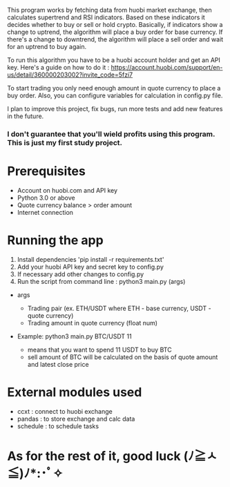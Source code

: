 This program works by fetching data from huobi market exchange, then calculates supertrend and RSI indicators.
Based on these indicators it decides whether to buy or sell or hold crypto.
Basically, if indicators show a change to uptrend, the algorithm will place a buy order for base currency. 
If there's a change to downtrend, the algorithm will place a sell order and wait for an uptrend to buy again.

To run this algorithm you have to be a huobi account holder and get an API key.
Here's a guide on how to do it : https://account.huobi.com/support/en-us/detail/360000203002?invite_code=5fzi7

To start trading you only need enough amount in quote currency to place a buy order.
Also, you can configure variables for calculation in config.py file.

I plan to improve this project, fix bugs, run more tests and add new features in the future.

### I don't guarantee that you'll wield profits using this program. This is just my first study project.

# Prerequisites
- Account on huobi.com and API key
- Python 3.0 or above
- Quote currency balance > order amount
- Internet connection

# Running the app
1. Install dependencies 'pip install -r requirements.txt'
2. Add your huobi API key and secret key to config.py
3. If necessary add other changes to config.py
4. Run the script from command line : python3 main.py (args)

- args
  - Trading pair (ex. ETH/USDT where ETH - base currency, USDT - quote currency)
  - Trading amount in quote currency (float num)

- Example: python3 main.py BTC/USDT 11
  - means that you want to spend 11 USDT to buy BTC
  - sell amount of BTC will be calculated on the basis of quote amount and latest close price

# External modules used
- ccxt : connect to huobi exchange
- pandas : to store exchange and calc data
- schedule : to schedule tasks

# As for the rest of it, good luck (ﾉ≧ㅅ≦)ﾉ*:･ﾟ✧
